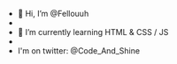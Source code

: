 - 👋 Hi, I’m @Fellouuh
- 
- 🌱 I’m currently learning HTML & CSS / JS
- 
- I'm on twitter: @Code_And_Shine

<!---
Fellouuh/Fellouuh is a ✨ special ✨ repository because its `README.md` (this file) appears on your GitHub profile.
You can click the Preview link to take a look at your changes.
--->
